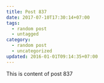 ```yaml
---
title: Post 837
date: 2017-07-10T17:30:14+07:00
tags:
  - random post
  - untagged
category:
  - random post
  - uncategorized
updated: 2016-01-01T09:14:35+07:00
---
```

This is content of post 837